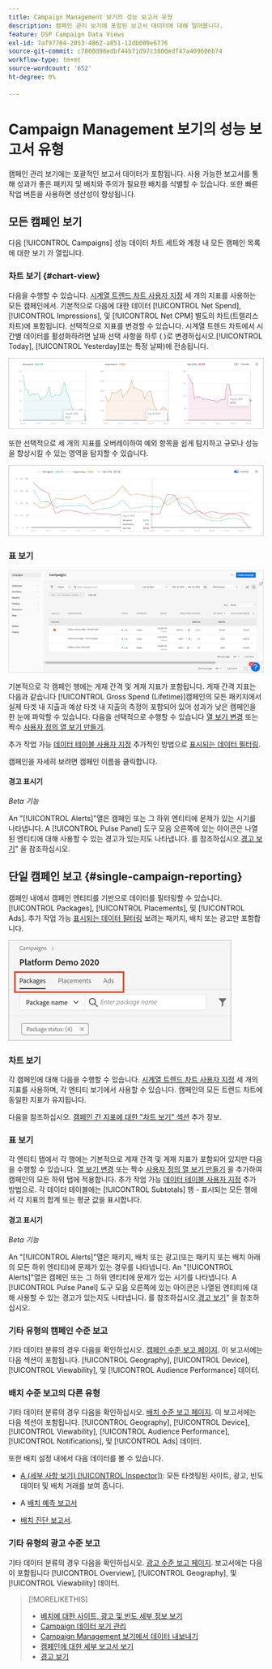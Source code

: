 ```yaml
---
title: Campaign Management 보기의 성능 보고서 유형
description: 캠페인 관리 보기에 포함된 보고서 데이터에 대해 알아봅니다.
feature: DSP Campaign Data Views
exl-id: 7af97704-2053-4862-a851-12db009e6776
source-git-commit: c7860d98edbf44b71d97c3800edf47a409606b74
workflow-type: tm+mt
source-wordcount: '652'
ht-degree: 0%

---
```


# Campaign Management 보기의 성능 보고서 유형

캠페인 관리 보기에는 포괄적인 보고서 데이터가 포함됩니다. 사용 가능한 보고서를 통해 성과가 좋은 패키지 및 배치와 주의가 필요한 배치를 식별할 수 있습니다. 또한 빠른 작업 버튼을 사용하면 생산성이 향상됩니다.

## 모든 캠페인 보기

다음 [!UICONTROL Campaigns] 성능 데이터 차트 세트와 계정 내 모든 캠페인 목록에 대한 보기 가 열립니다.

### 차트 보기 {#chart-view}

다음을 수행할 수 있습니다. [시계열 트렌드 차트 사용자 지정](campaign-data-views-manage.md#data-visualizations-manage) 세 개의 지표를 사용하는 모든 캠페인에서. 기본적으로 다음에 대한 데이터 [!UICONTROL Net Spend], [!UICONTROL Impressions], 및 [!UICONTROL Net CPM] 별도의 차트(트렐리스 차트)에 포함됩니다. 선택적으로 지표를 변경할 수 있습니다. 시계열 트렌드 차트에서 시간별 데이터를 활성화하려면 날짜 선택 사항을 하루 ( )로 변경하십시오.[!UICONTROL Today], [!UICONTROL Yesterday]또는 특정 날짜)에 전송됩니다.

![세 가지 지표에 대한 별도의 트렌드 차트](/help/dsp/assets/trend-chart-separate.png)

또한 선택적으로 세 개의 지표를 오버레이하여 예외 항목을 쉽게 탐지하고 규모나 성능을 향상시킬 수 있는 영역을 탐지할 수 있습니다.

![오버레이가 있는 트렌드 차트](/help/dsp/assets/trend-chart.png)

### 표 보기

![캠페인 목록](/help/dsp/assets/campaigns-list.png)

기본적으로 각 캠페인 행에는 게재 간격 및 게재 지표가 포함됩니다. 게재 간격 지표는 다음과 같습니다 [!UICONTROL Gross Spend (Lifetime)]캠페인의 모든 패키지에서 실제 타겟 내 지출과 예상 타겟 내 지출의 측정이 포함되어 있어 성과가 낮은 캠페인을 한 눈에 파악할 수 있습니다. 다음을 선택적으로 수행할 수 있습니다 [열 보기 변경](campaign-data-views-manage.md#column-view-change) 또는 짝수 [사용자 정의 열 보기 만들기](campaign-data-views-manage.md#column-view-create).

추가 작업 가능 [데이터 테이블 사용자 지정](campaign-data-views-manage.md#data-tables-manage) 추가적인 방법으로 [표시되는 데이터 필터링](campaign-data-views-manage.md#filter-data-tables).

캠페인을 자세히 보려면 캠페인 이름을 클릭합니다.

#### 경고 표시기

*Beta 기능*

An &quot;[!UICONTROL Alerts]&quot;열은 캠페인 또는 그 하위 엔티티에 문제가 있는 시기를 나타냅니다. A [!UICONTROL Pulse Panel] 도구 모음 오른쪽에 있는 아이콘은 나열된 엔티티에 대해 사용할 수 있는 경고가 있는지도 나타냅니다. 를 참조하십시오.[경고 보기](campaign-alerts.md)&quot; 을 참조하십시오.

## 단일 캠페인 보고 {#single-campaign-reporting}

캠페인 내에서 캠페인 엔티티를 기반으로 데이터를 필터링할 수 있습니다. [!UICONTROL Packages], [!UICONTROL Placements], 및 [!UICONTROL Ads]. 추가 작업 가능 [표시되는 데이터 필터링](campaign-data-views-manage.md#filter-data-tables) 보려는 패키지, 배치 또는 광고만 포함합니다.

![캠페인 엔티티 탭](/help/dsp/assets/campaign-subtabs.png)

### 차트 보기

각 캠페인에 대해 다음을 수행할 수 있습니다. [시계열 트렌드 차트 사용자 지정](campaign-data-views-manage.md#data-visualizations-manage) 세 개의 지표를 사용하며, 각 엔티티 보기에서 사용할 수 있습니다. 캠페인의 모든 트렌드 차트에 동일한 지표가 유지됩니다.

다음을 참조하십시오. [캠페인 간 지표에 대한 &quot;차트 보기&quot; 섹션](#chart-view) 추가 정보.

### 표 보기

각 엔티티 탭에서 각 행에는 기본적으로 게재 간격 및 게재 지표가 포함되어 있지만 다음을 수행할 수 있습니다. [열 보기 변경](campaign-data-views-manage.md#column-view-change) 또는 짝수 [사용자 정의 열 보기 만들기](campaign-data-views-manage.md#column-view-create) 을 추가하여 캠페인의 모든 하위 탭에 적용합니다. 추가 작업 가능 [데이터 테이블 사용자 지정](campaign-data-views-manage.md#data-tables-manage) 추가 방법으로. 각 데이터 테이블에는 [!UICONTROL Subtotals] 행 - 표시되는 모든 행에서 각 지표의 합계 또는 평균 값을 표시합니다.

#### 경고 표시기

*Beta 기능*

An &quot;[!UICONTROL Alerts]&quot;열은 패키지, 배치 또는 광고(또는 패키지 또는 배치 아래의 모든 하위 엔티티)에 문제가 있는 경우를 나타냅니다. An &quot;[!UICONTROL Alerts]&quot;열은 캠페인 또는 그 하위 엔티티에 문제가 있는 시기를 나타냅니다. A [!UICONTROL Pulse Panel] 도구 모음 오른쪽에 있는 아이콘은 나열된 엔티티에 대해 사용할 수 있는 경고가 있는지도 나타냅니다. 를 참조하십시오.[경고 보기](campaign-alerts.md)&quot; 을 참조하십시오.

### 기타 유형의 캠페인 수준 보고

기타 데이터 분류의 경우 다음을 확인하십시오. [캠페인 수준 보고 페이지](/help/dsp/campaign-management/campaigns/campaign-view-report.md). 이 보고서에는 다음 섹션이 포함됩니다. [!UICONTROL Geography], [!UICONTROL Device], [!UICONTROL Viewability], 및 [!UICONTROL Audience Performance] 데이터.

### 배치 수준 보고의 다른 유형

기타 데이터 분류의 경우 다음을 확인하십시오. [배치 수준 보고 페이지](/help/dsp/campaign-management/placements/placement-view-report.md). 이 보고서에는 다음 섹션이 포함됩니다. [!UICONTROL Geography], [!UICONTROL Device], [!UICONTROL Viewability], [!UICONTROL Audience Performance], [!UICONTROL Notifications], 및 [!UICONTROL Ads] 데이터.

또한 배치 설정 내에서 다음 데이터를 볼 수 있습니다.

* [A (세부 사항 보기) [!UICONTROL Inspector])](placement-details-view.md): 모든 타겟팅된 사이트, 광고, 빈도 데이터 및 배치 거래를 보여 줍니다.

* A [배치 예측 보고서](/help/dsp/campaign-management/reports/placement-forecast.md)

* [배치 진단 보고서](/help/dsp/campaign-management/reports/placement-diagnostics.md).


### 기타 유형의 광고 수준 보고

기타 데이터 분류의 경우 다음을 확인하십시오. [광고 수준 보고 페이지](/help/dsp/campaign-management/ads/ad-view-report.md). 보고서에는 다음이 포함됩니다 [!UICONTROL Overview], [!UICONTROL Geography], 및 [!UICONTROL Viewability] 데이터.

>[!MORELIKETHIS]
>
>* [배치에 대한 사이트, 광고 및 빈도 세부 정보 보기](placement-details-view.md)
>* [Campaign 데이터 보기 관리](campaign-data-views-manage.md)
>* [Campaign Management 보기에서 데이터 내보내기](campaign-export-data.md)
>* [캠페인에 대한 세부 보고서 보기](/help/dsp/campaign-management/campaigns/campaign-view-report.md)
>* [경고 보기](campaign-alerts.md)
